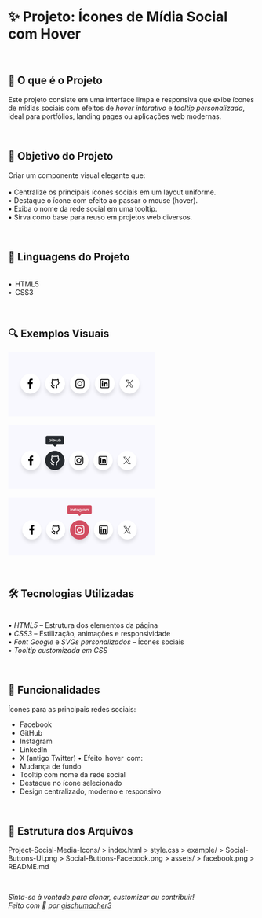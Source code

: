 # ✨ Projeto: Ícones de Mídia Social com Hover

<br>

## 📌 O que é o Projeto

Este projeto consiste em uma interface limpa e responsiva que exibe ícones de mídias sociais com efeitos de *hover interativo* e *tooltip personalizada*, ideal para portfólios, landing pages ou aplicações web modernas.

<br>

## 🎯 Objetivo do Projeto

Criar um componente visual elegante que:
<br>
<br>•⁠  ⁠Centralize os principais ícones sociais em um layout uniforme.
<br>•⁠  ⁠Destaque o ícone com efeito ao passar o mouse (hover).
<br>•⁠  ⁠Exiba o nome da rede social em uma tooltip.
<br>•⁠  ⁠Sirva como base para reuso em projetos web diversos.

<br>

## 💬 Linguagens do Projeto

<br>•⁠  ⁠⁠ HTML5 ⁠
<br>•⁠  ⁠⁠ CSS3 ⁠

<br>

## 🔍 Exemplos Visuais

<p align="left">
  <img src="./exemplos/Social-Buttons.png" width="300" alt="Ícones padrão" />
</p>

<p align="left">
  <img src="./exemplos/Social-Buttons-Github.png" width="300" alt="Ícone com hover GitHub" />
</p>

<p align="left">
  <img src="./exemplos/Social-Buttons-Instagram.png" width="300" alt="Ícone com hover GitHub" />
</p>

<br>

## 🛠️ Tecnologias Utilizadas
<br>•⁠  ⁠*HTML5* – Estrutura dos elementos da página
<br>•⁠  ⁠*CSS3* – Estilização, animações e responsividade
<br>•⁠  ⁠*Font Google* e *SVGs personalizados* – Ícones sociais
<br>•⁠  ⁠*Tooltip customizada em CSS*

<br>

## 🚀 Funcionalidades

Ícones para as principais redes sociais:
  - Facebook
  - GitHub
  - Instagram
  - LinkedIn
  - X (antigo Twitter)
•⁠  ⁠Efeito ⁠ hover ⁠ com:
  - Mudança de fundo
  - Tooltip com nome da rede social
  - Destaque no ícone selecionado
  - Design centralizado, moderno e responsivo

<br>

## 📁 Estrutura dos Arquivos

Project-Social-Media-Icons/ >
index.html >
style.css >
example/ >
Social-Buttons-Ui.png >
Social-Buttons-Facebook.png >
assets/ >
facebook.png >
README.md

<br>

*Sinta-se à vontade para clonar, customizar ou contribuir!*
<br>
*Feito com 💜 por [gischumacher3](https://github.com/gischumacher3)*
